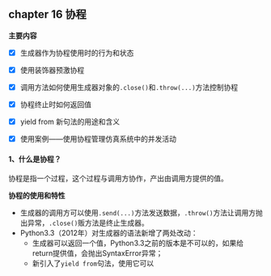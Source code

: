 ## chapter 16 协程

**主要内容**

- [x] 生成器作为协程使用时的行为和状态

- [x] 使用装饰器预激协程

- [x] 调用方法如何使用生成器对象的`.close()`和`.throw(...)`方法控制协程

- [x] 协程终止时如何返回值

- [x] yield from 新句法的用途和含义

- [x] 使用案例——使用协程管理仿真系统中的并发活动

#### 1、什么是协程？

协程是指一个过程，这个过程与调用方协作，产出由调用方提供的值。

**协程的使用和特性**

* 生成器的调用方可以使用`.send(...)`方法发送数据，`.throw()`方法让调用方抛出异常，`.close()`贩方法是终止生成器。
* Python3.3（2012年）对生成器的语法新增了两处改动：
    * 生成器可以返回一个值，Python3.3之前的版本是不可以的，如果给return提供值，会抛出SyntaxError异常；
    * 新引入了`yield from`句法，使用它可以
    